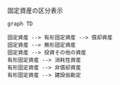 固定資産の区分表示

```mermaid
graph TD

固定資産 --> 有形固定資産 --> 償却資産
固定資産 --> 無形固定資産
固定資産 --> 投資その他の資産
有形固定資産 --> 消耗性資産
有形固定資産 --> 非償却資産
有形固定資産 --> 建設仮勘定

```